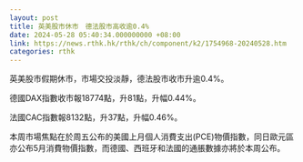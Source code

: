 ```yaml
---
layout: post
title: 英美股市休市　德法股市高收逾0.4%
date: 2024-05-28 05:40:34.000000000 +08:00
link: https://news.rthk.hk/rthk/ch/component/k2/1754968-20240528.htm
categories: rthk
---
```


英美股市假期休市，市場交投淡靜，德法股市收市升逾0.4%。

德國DAX指數收市報18774點，升81點，升幅0.44%。

法國CAC指數報8132點，升37點，升幅0.46%。

本周市場焦點在於周五公布的美國上月個人消費支出(PCE)物價指數，同日歐元區亦公布5月消費物價指數，而德國、西班牙和法國的通脹數據亦將於本周公布。
